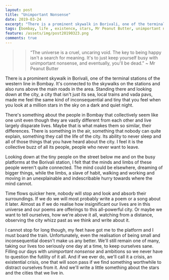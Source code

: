 ```yaml
---
layout: post
title: "Unimportant Nonsense"
date: 2019-03-24
excerpt: "There is a prominent skywalk in Borivali, one of the terminal stations of the western line in Bombay. It's connected to the skywalks on the stations and also runs above the main roads in the area. Standing there and looking down at the city, a city that isn't just its sea, local trains and vada pavs, made me feel the same kind of inconsequential and tiny that you feel when you look at a million stars in the sky on a dark and quiet night."
tags: [bombay, life , existence, stars, Mr Peanut Butter, unimportant nonsense, happiness]
feature: /assets/img/post20190323.png
comments: true
---
```



>>“The universe is a cruel, uncaring void. The key to being happy isn't a search for meaning. It's to just keep yourself busy with unimportant nonsense, and eventually, you'll be dead.” ~ Mr Peanut Butter

There is a prominent skywalk in Borivali, one of the terminal stations of the western line in Bombay. It's connected to the skywalks on the stations and also runs above the main roads in the area. Standing there and looking down at the city, a city that isn't just its sea, local trains and vada pavs, made me feel the same kind of inconsequential and tiny that you feel when you look at a million stars in the sky on a dark and quiet night.   

There's something about the people in Bombay that collectively seem like one unit even though they are vastly different from each other and live largely disparate lives. Maybe that is what makes them so similar, their differences. There is something in the air, something that nobody can quite explain, something they call the life of the city. Its ability to never sleep and all of those things that you have heard about the city. I feel it is the collective buzz of all its people, people who never want to leave. 

Looking down at the tiny people on the street below me and on the busy platforms at the Borivali station, I felt that the minds and limbs of these people weren't quite connected. The mind could be elsewhere, dreaming of bigger things, while the limbs, a slave of habit, walking and working and moving in an unexplainable and indescribable hurry towards where the mind cannot. 

Time flows quicker here, nobody will stop and look and absorb their surroundings. If we do we will most probably write a poem or a song about it later. Almost as if we do realise how insignificant our lives are in this universe and our poems are offerings to this all-powerful city. Or maybe we want to tell ourselves, how we're above it all, watching from a distance, observing the city whizz past as we think and write about it.

I cannot stop for long though, my feet have got me to the platform and I must board the train. Unfortunately, even the realisation of being small and inconsequential doesn't make us any better. We'll still remain one of many, taking our lives too seriously one day at a time, to keep ourselves sane. Filling our days with *unimportant nonsense* and ambitions so we never have to question the futility of it all. And if we ever do, we'll call it a crisis, an existential crisis, one that will soon pass if we find something worthwhile to distract ourselves from it. And we'll write a little something about the stars and the cities that we live in.













